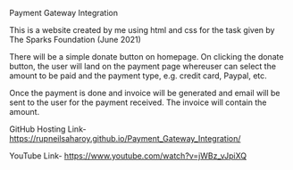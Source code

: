 Payment Gateway Integration

This is a website created by me using html and css for the task given by The Sparks Foundation (June 2021)

There will be a simple donate button on homepage. On clicking the donate button, the user will land on the payment page whereuser can select the amount to be paid and the payment type, e.g. credit card, Paypal, etc.

Once the payment is done and invoice will be generated and email will be sent to the user for the payment received. The invoice will contain the amount.

GitHub Hosting Link- https://rupneilsaharoy.github.io/Payment_Gateway_Integration/

YouTube Link- https://www.youtube.com/watch?v=jWBz_vJpiXQ
